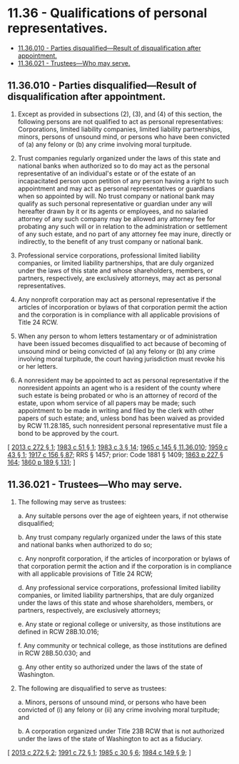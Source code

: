 # 11.36 - Qualifications of personal representatives.
* [11.36.010 - Parties disqualified—Result of disqualification after appointment.](#1136010---parties-disqualifiedresult-of-disqualification-after-appointment)
* [11.36.021 - Trustees—Who may serve.](#1136021---trusteeswho-may-serve)
## 11.36.010 - Parties disqualified—Result of disqualification after appointment.
1. Except as provided in subsections (2), (3), and (4) of this section, the following persons are not qualified to act as personal representatives: Corporations, limited liability companies, limited liability partnerships, minors, persons of unsound mind, or persons who have been convicted of (a) any felony or (b) any crime involving moral turpitude.

2. Trust companies regularly organized under the laws of this state and national banks when authorized so to do may act as the personal representative of an individual's estate or of the estate of an incapacitated person upon petition of any person having a right to such appointment and may act as personal representatives or guardians when so appointed by will. No trust company or national bank may qualify as such personal representative or guardian under any will hereafter drawn by it or its agents or employees, and no salaried attorney of any such company may be allowed any attorney fee for probating any such will or in relation to the administration or settlement of any such estate, and no part of any attorney fee may inure, directly or indirectly, to the benefit of any trust company or national bank.

3. Professional service corporations, professional limited liability companies, or limited liability partnerships, that are duly organized under the laws of this state and whose shareholders, members, or partners, respectively, are exclusively attorneys, may act as personal representatives.

4. Any nonprofit corporation may act as personal representative if the articles of incorporation or bylaws of that corporation permit the action and the corporation is in compliance with all applicable provisions of Title 24 RCW.

5. When any person to whom letters testamentary or of administration have been issued becomes disqualified to act because of becoming of unsound mind or being convicted of (a) any felony or (b) any crime involving moral turpitude, the court having jurisdiction must revoke his or her letters.

6. A nonresident may be appointed to act as personal representative if the nonresident appoints an agent who is a resident of the county where such estate is being probated or who is an attorney of record of the estate, upon whom service of all papers may be made; such appointment to be made in writing and filed by the clerk with other papers of such estate; and, unless bond has been waived as provided by RCW 11.28.185, such nonresident personal representative must file a bond to be approved by the court.

\[ [2013 c 272 § 1](https://lawfilesext.leg.wa.gov/biennium/2013-14/Pdf/Bills/Session%20Laws/Senate/5344.SL.pdf?cite=2013%20c%20272%20§%201); [1983 c 51 § 1](https://leg.wa.gov/CodeReviser/documents/sessionlaw/1983c51.pdf?cite=1983%20c%2051%20§%201); [1983 c 3 § 14](https://leg.wa.gov/CodeReviser/documents/sessionlaw/1983c3.pdf?cite=1983%20c%203%20§%2014); [1965 c 145 § 11.36.010](https://leg.wa.gov/CodeReviser/documents/sessionlaw/1965c145.pdf?cite=1965%20c%20145%20§%2011.36.010); [1959 c 43 § 1](https://leg.wa.gov/CodeReviser/documents/sessionlaw/1959c43.pdf?cite=1959%20c%2043%20§%201); [1917 c 156 § 87](https://leg.wa.gov/CodeReviser/documents/sessionlaw/1917c156.pdf?cite=1917%20c%20156%20§%2087); RRS § 1457; prior: Code 1881 § 1409; [1863 p 227 § 164](https://leg.wa.gov/CodeReviser/Pages/session_laws.aspx?cite=1863%20p%20227%20§%20164); [1860 p 189 § 131](https://leg.wa.gov/CodeReviser/Pages/session_laws.aspx?cite=1860%20p%20189%20§%20131); \]

## 11.36.021 - Trustees—Who may serve.
1. The following may serve as trustees:

   a. Any suitable persons over the age of eighteen years, if not otherwise disqualified;

   b. Any trust company regularly organized under the laws of this state and national banks when authorized to do so;

   c. Any nonprofit corporation, if the articles of incorporation or bylaws of that corporation permit the action and if the corporation is in compliance with all applicable provisions of Title 24 RCW;

   d. Any professional service corporations, professional limited liability companies, or limited liability partnerships, that are duly organized under the laws of this state and whose shareholders, members, or partners, respectively, are exclusively attorneys;

   e. Any state or regional college or university, as those institutions are defined in RCW 28B.10.016;

   f. Any community or technical college, as those institutions are defined in RCW 28B.50.030; and

   g. Any other entity so authorized under the laws of the state of Washington.

2. The following are disqualified to serve as trustees:

   a. Minors, persons of unsound mind, or persons who have been convicted of (i) any felony or (ii) any crime involving moral turpitude; and

   b. A corporation organized under Title 23B RCW that is not authorized under the laws of the state of Washington to act as a fiduciary.

\[ [2013 c 272 § 2](https://lawfilesext.leg.wa.gov/biennium/2013-14/Pdf/Bills/Session%20Laws/Senate/5344.SL.pdf?cite=2013%20c%20272%20§%202); [1991 c 72 § 1](https://lawfilesext.leg.wa.gov/biennium/1991-92/Pdf/Bills/Session%20Laws/Senate/5107.SL.pdf?cite=1991%20c%2072%20§%201); [1985 c 30 § 6](https://leg.wa.gov/CodeReviser/documents/sessionlaw/1985c30.pdf?cite=1985%20c%2030%20§%206); [1984 c 149 § 9](https://leg.wa.gov/CodeReviser/documents/sessionlaw/1984c149.pdf?cite=1984%20c%20149%20§%209); \]

